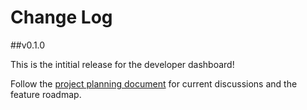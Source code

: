 # Change Log

##v0.1.0

This is the intitial release for the developer dashboard!

Follow the [project planning document](https://docs.google.com/document/d/1Dmk0DHY_-xVqhZOK8xOtx8x4F9QvxRHcuQhrPwutep8/) for current discussions and the feature roadmap.
